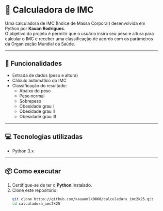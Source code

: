 # 🧮 Calculadora de IMC

Uma calculadora de IMC (Índice de Massa Corporal) desenvolvida em Python por **Kauan Rodrigues**.  
O objetivo do projeto é permitir que o usuário insira seu peso e altura para calcular o IMC e receber uma classificação de acordo com os parâmetros da Organização Mundial da Saúde.

---

## 🚀 Funcionalidades

- Entrada de dados (peso e altura)
- Cálculo automático do IMC
- Classificação do resultado:
  - Abaixo do peso
  - Peso normal
  - Sobrepeso
  - Obesidade grau I
  - Obesidade grau II
  - Obesidade grau III

---

## 💻 Tecnologias utilizadas

- Python 3.x

---

## 📦 Como executar

1. Certifique-se de ter o **Python** instalado.
2. Clone este repositório:
   ```bash
   git clone https://github.com/kauanmlk9860/calculadora_imc2k25.git
   cd calculadora_imc2k25
